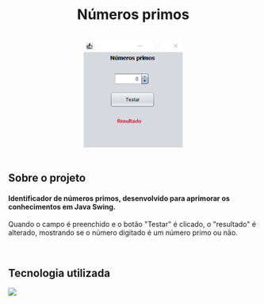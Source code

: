 <h1 align="center">
  Números primos
</h1>

<br>

<div align="center">
  <img src="assets/numerosPrimos.png" alt="Identificador de números primos" width="200" heigth="300">
</div>

<br>

## **Sobre o projeto**

#### Identificador de números primos, desenvolvido para aprimorar os conhecimentos em Java Swing.

Quando o campo é preenchido e o botão "Testar" é clicado, o "resultado" é alterado, mostrando se o número digitado é um número primo ou não.

<br>

## **Tecnologia utilizada**

<div>
<a href="https://www.java.com/pt-BR/">
  <img src="https://skillicons.dev/icons?i=java"/>
</a>
</div>
